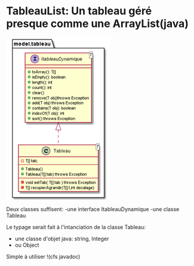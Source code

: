# TableauList: Un tableau géré presque comme une ArrayList(java)

![DCLA](./DCLA_tableauDYN.png?raw=true "Le diagramme des classes")


Deux classes suffisent:
-une interface ItableauDynamique
-une classe Tableau

Le typage serait fait à l'intanciation de la classe Tableau<T>:
  
- une classe d'objet java: string, Integer
- ou Object
  
Simple à utiliser !(cfs javadoc)
